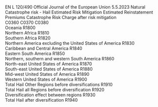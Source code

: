 EN  L 120/490 Official Journal of the European Union 5.5.2023
 Natural Catastrophe risk - Hail  Estimated Risk Mitigation  Estimated Reinstatement 
Premiums  Catastrophe Risk Charge 
after risk mitigation  
C0360  C0370  C0380  
Oceania  R1800  
Northern Africa  R1810  
Southern Africa  R1820  
Northern America excluding the United States of America  R1830  
Caribbean and Central America  R1840  
Eastern South America  R1850  
Northern, southern and western South America  R1860  
North-east United States of America  R1870  
South-east United States of America  R1880  
Mid-west United States of America  R1890  
Western United States of America  R1900  
Total Hail Other Regions before diversifications  R1910  
Total Hail all Regions before diversification  R1920  
Diversification effect between regions  R1930  
Total Hail after diversification  R1940
